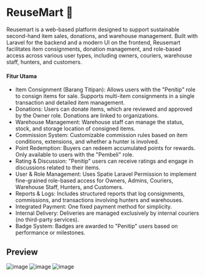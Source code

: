 # ReuseMart 🛒

Reusemart is a web-based platform designed to support sustainable second-hand item sales, donations, and warehouse management. Built with Laravel for the backend and a modern UI on the frontend, Reusemart facilitates item consignments, donation management, and role-based access across various user types, including owners, couriers, warehouse staff, hunters, and customers.

#### Fitur Utama
- Item Consignment (Barang Titipan): Allows users with the "Penitip" role to consign items for sale. Supports multi-item consignments in a single transaction and detailed item management.
- Donations: Users can donate items, which are reviewed and approved by the Owner role. Donations are linked to organizations.
- Warehouse Management: Warehouse staff can manage the status, stock, and storage location of consigned items.
- Commission System: Customizable commission rules based on item conditions, extensions, and whether a hunter is involved.
- Point Redemption: Buyers can redeem accumulated points for rewards. Only available to users with the "Pembeli" role.
- Rating & Discussion: "Penitip" users can receive ratings and engage in discussions related to their items.
- User & Role Management: Uses Spatie Laravel Permission to implement fine-grained role-based access for Owners, Admins, Couriers, Warehouse Staff, Hunters, and Customers.
- Reports & Logs: Includes structured reports that log consignments, commissions, and transactions involving hunters and warehouses.
- Integrated Payment: One fixed payment method for simplicity.
- Internal Delivery: Deliveries are managed exclusively by internal couriers (no third-party services).
- Badge System: Badges are awarded to "Penitip" users based on performance or milestones.

## Preview
![image](https://github.com/user-attachments/assets/06f1a516-3b28-44e7-9291-2372e27859f1)
![image](https://github.com/user-attachments/assets/66996b2b-09b1-4f61-b072-bfdebf742d1c)
![image](https://github.com/user-attachments/assets/9be51875-69b0-4419-b3fb-0ae96893d39e)

